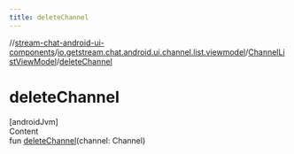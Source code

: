```yaml
---
title: deleteChannel
---
```

//[stream-chat-android-ui-components](../../../index.md)/[io.getstream.chat.android.ui.channel.list.viewmodel](../index.md)/[ChannelListViewModel](index.md)/[deleteChannel](deleteChannel.md)



# deleteChannel  
[androidJvm]  
Content  
fun [deleteChannel](deleteChannel.md)(channel: Channel)  



